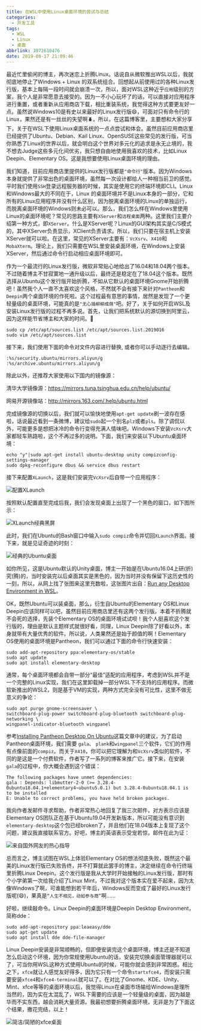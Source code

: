 ```yaml
---
title: 在WSL中使用Linux桌面环境的尝试与总结
categories:
  - 开发工具
tags:
  - WSL
  - Linux
  - 桌面
abbrlink: 3972610476
date: 2019-08-17 21:09:46
---
```


最近忙里偷闲的博主，再次迷恋上折腾Linux。话说自从微软推出WSL以后，我就彻底地停止了Windows + Linux 的双系统组合。回想起从前使用过的各种Linux发行版，基本上每隔一段时间就会崩溃一次，所以，面对WSL这种近乎`应用`级别的方案，我个人是非常愿意去接受的。因为一不小心玩坏了的话，可以直接对应用程序进行重置，或者重新从应用商店下载，相比重装系统，我觉得这种方式要更友好一点。虽然说Windows10是有史以来最好的Linux发行版:smile:，可面对只有命令行的Linux，果然还是有一丝丝的失望啊:beetle:。所以，在这篇博客里，主要想和大家分享下，关于在WSL下使用Linux桌面系统的一点点尝试和体会。虽然目前应用商店里已经提供了Ubuntu、Debian、Kail Linux、OpenSUSE这些常见的发行版，可当你熟悉了Linux的世界以后，就会明白这个世界对多元化的追求是永无止境的，我不想去Judge这些多元化间优劣，我只想自由地使用我喜欢的技术，比如Linux Deepin、Elementary OS。这是我想要使用Linux桌面环境的理由。

我们知道，目前应用商店里提供的Linux发行版都是`"命令行"`版本。因为Windows本身就提供了非常出色的桌面环境，虽然每一次设计都给人一种相当前卫的感觉。平时我们使用`SSH`登录远程服务器的时候，其实是使用它的终端环境即CLI。Linux和Windows最大的不同在于，Linux 的桌面环境并不是Linux本身的一部分，它和所有的Linux应用程序并没有什么区别，因为脱离桌面环境的Linux的单独运行，而脱离桌面环境的Windows则未必可以。那么，我们怎么样在Windows里使用Linux的桌面环境呢？常见的思路主要有`XServer`和`远程桌面`两种。这里我们主要介绍第一种方式，即`XServer`。什么是XServer呢？Linux的GUI架构其实是C/S模式的，其中XServer负责显示，XClient负责请求。所以，我们只要在宿主机上安装XServer就可以啦。在这里，常见的XServer主要有：`VcXsrv`、`X410`和`MobaXterm`。理论上，我们只需要在WSL里安装桌面环境，在Windows上安装XServer，然后通过命令行启动相应桌面环境即可。

作为一个最流行的Linux发行版，微软非常贴心地给出了16.04和18.04两个版本。不过随着博主不甘寂寞地一通升级以后，最终还是稳定在了18.04这个版本。既然选择从Ubuntu这个发行版开始折腾，不如从它默认的桌面环境Gnome开始折腾吧！虽然我个人一直不太喜欢这个风格，不然就不会有接下来针对`Pantheon`和`Deepin`两个桌面环境的作死啦。这个过程最有意思的事情，居然是发现了一个更轻量级的桌面环境，可能真的是`"无心插柳柳成荫"`吧。好了，关于如何开启WSL及安装Linux发行版的过程不再多说。首先，让我们把系统默认的源切换到阿里云，因为这样能节省博主和大家的时间。:slightly_smiling_face:

```Shell
sudo cp /etc/apt/sources.list /etc/apt/sources.list.2019016
sudo vim /etc/apt/sources.list
```

接下来，我们使用下面的命令对文件内容进行替换, 或者你可以手动逐行去编辑。

```shell
:%s/security.ubuntu/mirrors.aliyun/g
:%s/archive.ubuntu/mirrors.aliyun/g
```

除此以外，还推荐大家使用以下国内的镜像源：

清华大学镜像源：<https://mirrors.tuna.tsinghua.edu.cn/help/ubuntu/>

网易开源镜像站：<http://mirrors.163.com/.help/ubuntu.html>

完成镜像源的切换以后，我们就可以愉快地使用`apt-get update`刷一波存在感啦，话说最近看到一条微博，建议给`sudo`起一个别名`plz`或者`pls`。除了调侃以外，可能更多是想把冰冷的命令行变得充满人情味吧。Windows下安装`VcXsrv`大家都轻车熟路啦，这个不再过多的说明。下面，我们来安装以下Ubuntu桌面环境：

```shell
echo "y"|sudo apt-get install ubuntu-desktop unity compizconfig-settings-manager
sudo dpkg-reconfigure dbus && service dbus restart
```

接下来配置`XLaunch`，这是我们安装完`VcXsrv`后自带一个应用程序：

![配置XLaunch](https://ws1.sinaimg.cn/large/4c36074fly1g633ck83tij20ek0bpwfg.jpg)

按照默认配置直至完成后我，我们会发现桌面上出现了一个黑色的窗口，如下图所示：

![XLaunch经典黑屏](https://ws1.sinaimg.cn/large/4c36074fly1g633jddpbcj21200lcabq.jpg)

此时，我们在Ubuntu的Bash窗口中输入`sudo compiz`命令并切回`XLaunch`界面。接下来，就是见证奇迹的时刻：

![经典的Ubuntu桌面](https://ws1.sinaimg.cn/large/4c36074fly1g67nqmov1yj21410p0qdr.jpg)

如你所见，这是Ubuntu默认的Unity桌面，博主一开始是在Ubuntu16.04上研(折)究(腾)的，当时安装完以后桌面其实是黑色的，因为当时并没有保留下这历史性的一刻，所以，从网上找了张图来这里充数啦，这张图片出自：[Run any Desktop Environment in WSL](https://github.com/microsoft/WSL/issues/637)。

OK，既然Ubuntu可以装桌面，那么，衍生自Ubuntu的Elementary OS和Linux Deepin应该同样可以吧，虽然目前应用商店里还有这两个发行版。本着不折腾就不会死的选择，先装个Elementary OS的桌面环境试试呗！我个人挺喜欢这个发行版的，理由是默认主题样式就很好看，同理，Linux Deepin除了好看以外，本身就带有大量优秀的软件。所以说，人类果然还是始于颜值的啊！Elementary OS使用的桌面环境是Pantheon，我们可以通过下面的命令行快速安装：
```Shell
sudo add-apt-repository ppa:elementary-os/stable
sudo apt update
sudo apt install elementary-desktop
```
通常，每个桌面环境都会自带一部分“最佳”适配的应用程序，考虑到WSL并不是一个完整的Linux实现，我们在这里卸载掉一部分WSL下不支持的应用程序。而微软新推出的WSL2，则是基于VM的实现，两种方式完全没有可比性，这里不做无意义的争论：
```Shell
sudo apt purge gnome-screensaver \
switchboard-plug-power switchboard-plug-bluetooth switchboard-plug-networking \
wingpanel-indicator-bluetooth wingpanel
```
参考[Installing Pantheon Desktop On Ubuntu](https://token2shell.com/howto/x410/installing-pantheon-desktop-on-ubuntu-wsl/)这篇文章中的建议，为了启动Pantheon桌面环境，我们需要 `gala`、 `plank`和`wingpanel`三个软件，它们的作用有点像前面的`compiz`。而关于`X410`，你可以把它理解为和`VcXsrv`类似的软件，不同的是这是一个付费软件，作者写了一系列的博客来推广它。接下来，在安装`gala`的过程中，你大概会遇到这个错误：
```Shell
The following packages have unmet dependencies:
gala : Depends: libmutter-2-0 (>= 3.28.4-0ubuntu18.04.1+elementary4~ubuntu5.0.1) but 3.28.4-0ubuntu18.04.1 is to be installed
E: Unable to correct problems, you have held broken packages.
```
我向作者发邮件寻求帮助，作者非常热心地回复了我三次邮件，对方表示应该是Elementary OS团队正在基于Ubuntu19.04开发新版本，所以可能没有意识到`elementary-desktop`这个包已经broken了，并且他们在18.04版本上复现了这个问题，建议我直接联系官方。好吧，博主的英语表示受宠若惊，邮件在此为证：

![来自国外网友的热心指导](https://ws1.sinaimg.cn/large/4c36074fly1g6877vhqhcj20io0hut9u.jpg)


总而言之，博主试图在WSL上体验Elementary OS的想法彻底失败，既然这个最美的Linux发行版已失败告终，并不打算就此罢手的博主，决定继续在命令行终端里折腾Linux Deepin。这个发行版是我从大学时开始接触的Linux发行版，那时有个小学弟第一次给我介绍了Linux Mint，不过我对这个版本实在爱不起来，因为太像Windows了啊，可谁能想到若干年后，Windows反而变成了最好的Linux发行版呢(:smile:)，果真是`“人生不相见，动如参与商”`啊……

好啦，继续敲命令。Linux Deepin的桌面环境是Deepin Desktop Environment，简称dde：
```Shell 
sudo add-apt-repository ppa:leaeasy/dde
sudo apt-get update
sudo apt install dde dde-file-manager
```
Linux Deepin安装是非常顺畅的，但即便安装完这个桌面环境，博主还是不知道怎么启动这个环境，因为你常规使用Ubuntu的话，安装完切换桌面管理器就可以了，可当你用WSL这种方式使用Ubuntu的时候，可能你就会感到非常困惑。相比之下，`xfce`就让人感觉友好得多，因为它只有一个命令`startxfce4`，而安装只需要安装`xfce4`和`xfce4-terminal`就可以了。在对比了Gnome、KDE、Unity、Mint、xfce等等的桌面环境以后，我觉得Linux在桌面市场输给Windows是理所当然的，因为实在太混乱了，WSL下需要的应该是一个轻量级的桌面，因为越是华而不实东西，越会消耗大量资源。我最初想要折腾桌面环境，无非是为了下面这个结果，撒花完结，以上！

![简洁/简陋的xfce桌面](https://ws1.sinaimg.cn/large/4c36074fly1g67nrxqcm4j21hc0u0nat.jpg)
